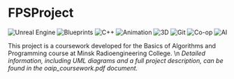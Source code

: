 # **FPSProject**

![Unreal Engine](https://img.shields.io/badge/-Unreal%20Engine-313131?style=flat-square&logo=unreal-engine&logoColor=white) ![Blueprints](https://img.shields.io/badge/-Blueprints-00457C?style=flat-square&logo=unreal-engine&logoColor=white) ![C++](https://img.shields.io/badge/-C++-00599C?style=flat-square&logo=c%2B%2B&logoColor=white) ![Animation](https://img.shields.io/badge/-Animation-FF6F61?style=flat-square&logo=adobe-animate&logoColor=white) ![3D](https://img.shields.io/badge/-3D-00CED1?style=flat-square&logo=blender&logoColor=white) ![Git](https://img.shields.io/badge/-Git-F05032?style=flat-square&logo=git&logoColor=white) ![Co-op](https://img.shields.io/badge/-Co--op-008080?style=flat-square&logo=people&logoColor=white) ![AI](https://img.shields.io/badge/-AI-FF6F61?style=flat-square&logo=tensorflow&logoColor=white)
  
This project is a coursework developed for the Basics of Algorithms and Programming course at Minsk Radioengineering College. \n
*Detailed information, including UML diagrams and a full project description, can be found in the oaip_coursework.pdf document.*
